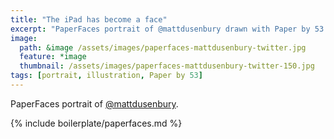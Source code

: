 ```yaml
---
title: "The iPad has become a face"
excerpt: "PaperFaces portrait of @mattdusenbury drawn with Paper by 53 on an iPad."
image: 
  path: &image /assets/images/paperfaces-mattdusenbury-twitter.jpg 
  feature: *image
  thumbnail: /assets/images/paperfaces-mattdusenbury-twitter-150.jpg
tags: [portrait, illustration, Paper by 53]
---
```


PaperFaces portrait of [@mattdusenbury](https://twitter.com/mattdusenbury).

{% include boilerplate/paperfaces.md %}
